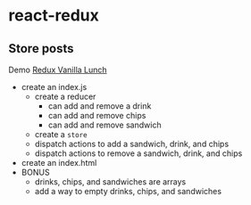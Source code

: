 # react-redux

## Store posts

Demo [Redux Vanilla Lunch](https://demo.alchemycodelab.io/redux-vanilla-lunch)

* create an index.js
  * create a reducer
    * can add and remove a drink
    * can add and remove chips
    * can add and remove sandwich
  * create a `store`
  * dispatch actions to add a sandwich, drink, and chips
  * dispatch actions to remove a sandwich, drink, and chips
* create an index.html
* BONUS
  * drinks, chips, and sandwiches are arrays
  * add a way to empty drinks, chips, and sandwiches
